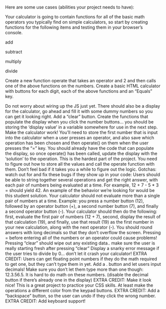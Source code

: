 Here are some use cases (abilities your project needs to have):

Your calculator is going to contain functions for all of the basic math operators you typically find on simple calculators, 
so start by creating functions for the following items and testing them in your browser’s console.

add

subtract

multiply

divide

Create a new function operate that takes an operator and 2 
and then calls one of the above functions on the numbers.
Create a basic HTML calculator with buttons for each digit, each of the 
above functions and an “Equals” key.

Do not worry about wiring up the JS just yet.
There should also be a display for the calculator, go ahead and fill it with some dummy numbers so you can get it looking right.
Add a “clear” button.
Create the functions that populate the display when you click the number buttons… you should be storing the ‘display value’ in a variable somewhere for use in the next step.
Make the calculator work! You’ll need to store the first number that is input into the calculator when a user presses an operator, and also save which operation has been chosen and then operate() on them when the user presses the “=” key.
You should already have the code that can populate the display, so once operate() has been called, update the display with the ‘solution’ to the operation.
This is the hardest part of the project. You need to figure out how to store all the values and call the operate function with them. Don’t feel bad if it takes you a while to figure out the logic.
Gotchas: watch out for and fix these bugs if they show up in your code:
Users should be able to string together several operations and get the right answer, with each pair of numbers being evaluated at a time. For example, 12 + 7 - 5 * 3 = should yield 42. An example of the behavior we’re looking for would be this student solution.
Your calculator should not evaluate more than a single pair of numbers at a time. Example: you press a number button (12), followed by an operator button (+), a second number button (7), and finally a second operator button (-). Your calculator should then do the following: first, evaluate the first pair of numbers (12 + 7), second, display the result of that calculation (19), and finally, use that result (19) as the first number in your new calculation, along with the next operator (-).
You should round answers with long decimals so that they don’t overflow the screen.
Pressing = before entering all of the numbers or an operator could cause problems!
Pressing “clear” should wipe out any existing data.. make sure the user is really starting fresh after pressing “clear”
Display a snarky error message if the user tries to divide by 0… don’t let it crash your calculator!
EXTRA CREDIT: Users can get floating point numbers if they do the math required to get one, but they can’t type them in yet. Add a . button and let users input decimals! Make sure you don’t let them type more than one though: 12.3.56.5. It is hard to do math on these numbers. (disable the decimal button if there’s already one in the display)
EXTRA CREDIT: Make it look nice! This is a great project to practice your CSS skills. At least make the operations a different color from the keypad buttons.
EXTRA CREDIT: Add a “backspace” button, so the user can undo if they click the wrong number.
EXTRA CREDIT: Add keyboard support!